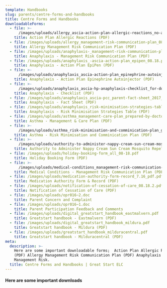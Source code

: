 ```yaml
---
template: Handbooks
slug: parents/centre-forms-and-handbooks
title: Centre Forms and Handbooks
downloadableForms:
  - file: >-
      /images/uploads/allergy_ascia-action-plan-allergic-reactions_no-autoinjector_0818.pdf
    title: Action Plan Allergic Reactions (PDF)
  - file: /images/uploads/allergy_management-risk-communication-plan_08.18.pdf
    title: Allergy Management Risk Communication Plan (PDF)
  - file: /images/uploads/anaphylaxis-_management-risk-communication-plan_08.18.pdf
    title: Anaphylaxis - Management Risk Communication Plan (PDF)
  - file: /images/uploads/anaphylaxis_-ascia-action-plan_epipen_08.18.pdf
    title: Anaphylaxis - Action Plan EpiPen (PDF)
  - file: >-
      /images/uploads/anaphylaxis_ascia-action-plan_epinephrine-autoinjector_08.18.pdf
    title: Anaphylaxis - Action Plan Epinephrine Autoinjector (PDF)
  - file: >-
      /images/uploads/anaphylaxis_ascia-hp-anaphylaxis-checklist_for-doctor_0818.pdf
    title: Anaphylaxis - Checklist (PDF)
  - file: /images/uploads/anaphylaxis_ascia-pcc_parent-fact-sheet_2017_08.18.pdf
    title: Anaphylaxis - Fact Sheet (PDF)
  - file: /images/uploads/anaphylaxis_risk-minimisation-strategies-table_030315.pdf
    title: Anaphylaxis - Risk Minimisation Strategies Table (PDF)
  - file: /images/uploads/asthma_management-care-plan_prepared-by-doctor_8.18.pdf
    title: Asthma - Management & Care Plan (PDF)
  - file: >-
      /images/uploads/asthma_risk-minimisation-and-comminication-plan_gselc_8.18.pdf
    title: Asthma - Risk Minimisation and Comminication Plan (PDF)
  - file: >-
      /images/uploads/authority-to-administer-nappy-cream-sun-cream-mosquito-repellent-medication-form-_11.16.3.pdf
    title: Authority to Administer Nappy Cream Sun Cream Mosquito Repellent (PDF)
  - file: /images/uploads/holiday-booking-form_all_08-18.pdf
    title: Holiday Booking Form (PDF)
  - file: >-
      /images/uploads/medical-conditions_management-risk-communication-plan_08.18.pdf
    title: Medical Conditions - Management Risk Communication Plan (PDF)
  - file: /images/uploads/medication-authority-form-record_7.16_pdf.pdf
    title: Medication Authority Form & Record (PDF)
  - file: /images/uploads/notification-of-cessation-of-care_08.18.2.pdf
    title: Notification of Cessation of Care (PDF)
  - file: /images/uploads/opr016~2.doc
    title: Parent Concern and Complaint
  - file: /images/uploads/opr016~1.doc
    title: Parent Participation Feedback and Comments
  - file: /images/uploads/digital_greatstart_handbook_eastmalvern.pdf
    title: Greatstart handbook - Eastmalvern (PDF)
  - file: /images/uploads/digital_greatstart_handbook_mildura.pdf
    title: Greatstart handbook - Mildura (PDF)
  - file: /images/uploads/greatstart_handbook_milduracentral.pdf
    title: Greatstart handbook - Milduracentral (PDF)
meta:
  description: >-
    Here are some important downloadable forms;  Action Plan Allergic Reactions
    (PDF) Allergy Management Risk Communication Plan (PDF) Anaphylaxis -
    Management Risk. 
  title: Centre Forms and Handbooks | Great Start ELC
---
```

#### Here are some important downloads
